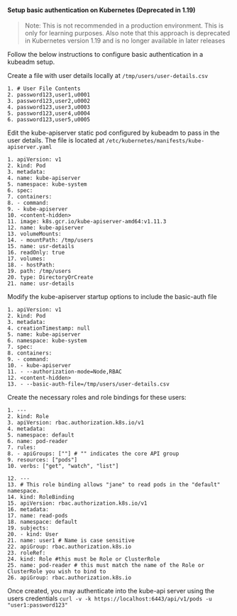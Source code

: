 
#### Setup basic authentication on Kubernetes (Deprecated in 1.19)

> Note: This is not recommended in a production environment. This is only for learning purposes. Also note that this approach is deprecated in Kubernetes version 1.19 and is no longer available in later releases

Follow the below instructions to configure basic authentication in a kubeadm setup.

Create a file with user details locally at `/tmp/users/user-details.csv`

```
1. # User File Contents
2. password123,user1,u0001
3. password123,user2,u0002
4. password123,user3,u0003
5. password123,user4,u0004
6. password123,user5,u0005
```

Edit the kube-apiserver static pod configured by kubeadm to pass in the user details. The file is located at `/etc/kubernetes/manifests/kube-apiserver.yaml`

```
1. apiVersion: v1
2. kind: Pod
3. metadata:
4. name: kube-apiserver
5. namespace: kube-system
6. spec:
7. containers:
8. - command:
9. - kube-apiserver
10. <content-hidden>
11. image: k8s.gcr.io/kube-apiserver-amd64:v1.11.3
12. name: kube-apiserver
13. volumeMounts:
14. - mountPath: /tmp/users
15. name: usr-details
16. readOnly: true
17. volumes:
18. - hostPath:
19. path: /tmp/users
20. type: DirectoryOrCreate
21. name: usr-details
```

Modify the kube-apiserver startup options to include the basic-auth file


```
1. apiVersion: v1
2. kind: Pod
3. metadata:
4. creationTimestamp: null
5. name: kube-apiserver
6. namespace: kube-system
7. spec:
8. containers:
9. - command:
10. - kube-apiserver
11. - --authorization-mode=Node,RBAC
12. <content-hidden>
13. - --basic-auth-file=/tmp/users/user-details.csv
```

Create the necessary roles and role bindings for these users:

```
1. ---
2. kind: Role
3. apiVersion: rbac.authorization.k8s.io/v1
4. metadata:
5. namespace: default
6. name: pod-reader
7. rules:
8. - apiGroups: [""] # "" indicates the core API group
9. resources: ["pods"]
10. verbs: ["get", "watch", "list"]

12. ---
13. # This role binding allows "jane" to read pods in the "default" namespace.
14. kind: RoleBinding
15. apiVersion: rbac.authorization.k8s.io/v1
16. metadata:
17. name: read-pods
18. namespace: default
19. subjects:
20. - kind: User
21. name: user1 # Name is case sensitive
22. apiGroup: rbac.authorization.k8s.io
23. roleRef:
24. kind: Role #this must be Role or ClusterRole
25. name: pod-reader # this must match the name of the Role or ClusterRole you wish to bind to
26. apiGroup: rbac.authorization.k8s.io
```

Once created, you may authenticate into the kube-api server using the users credentials
`curl -v -k https://localhost:6443/api/v1/pods -u "user1:password123"`

